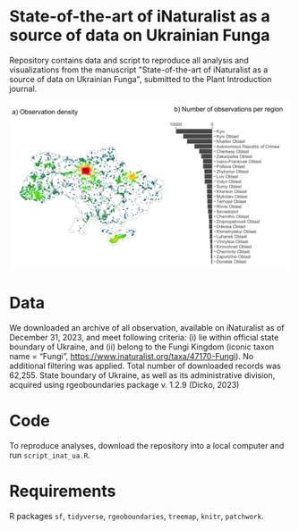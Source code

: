 # State-of-the-art of iNaturalist as a source of data on Ukrainian Funga
Repository contains data and script to reproduce all analysis and visualizations from the manuscript "State-of-the-art of iNaturalist as a source of data on Ukrainian Funga", submitted to the Plant Introduction journal.

![iNaturalist fungal observations as of January 1st, 2024](https://github.com/olehprylutskyi/inaturalist_ua_paper/blob/main/figures/distribution_plot.png)

# Data
We downloaded an archive of all observation, available on iNaturalist as of December 31, 2023, and meet following criteria: (i) lie within official state boundary of Ukraine, and (ii) belong to the Fungi Kingdom (iconic taxon name = “Fungi”, https://www.inaturalist.org/taxa/47170-Fungi). No additional filtering was applied. Total number of downloaded records was 62,255.
State boundary of Ukraine, as well as its administrative division, acquired using rgeoboundaries package v. 1.2.9 (Dicko, 2023)

# Code
To reproduce analyses, download the repository into a local computer and run `script_inat_ua.R`.

# Requirements
R packages `sf`, `tidyverse`, `rgeoboundaries`, `treemap`, `knitr`, `patchwork`.